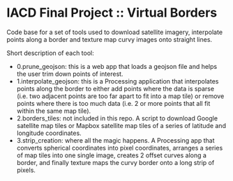 IACD Final Project :: Virtual Borders
====

Code base for a set of tools used to download satellite imagery, interpolate points along a border and texture map curvy images onto straight lines. 

Short description of each tool:

* 0.prune_geojson: this is a web app that loads a geojson file and helps the user trim down points of interest.
* 1.interpolate_geojson: this is a Processing application that interpolates points along the border to either add points where the data is sparse (i.e. two adjacent points are too far apart to fit into a map tile) or remove points where there is too much data (i.e. 2 or more points that all fit within the same map tile).
* 2.borders_tiles: not included in this repo. A script to download Google satellite map tiles or Mapbox satellite map tiles of a series of latitude and longitude coordinates. 
* 3.strip_creation: where all the magic happens. A Processing app that converts spherical coordinates into pixel coordinates, arranges a series of map tiles into one single image, creates 2 offset curves along a border, and finally texture maps the curvy border onto a long strip of pixels.

